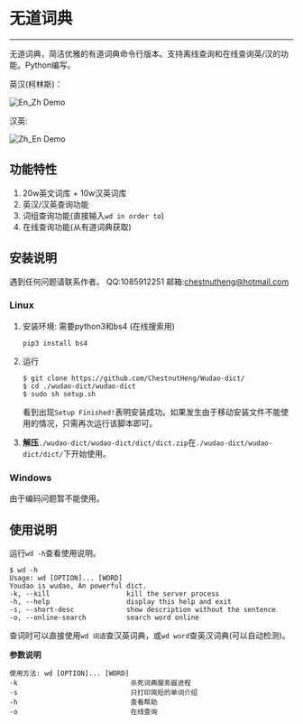 # 无道词典


---

无道词典，简洁优雅的有道词典命令行版本。支持离线查询和在线查询英/汉的功能。Python编写。

英汉(柯林斯)：

![En_Zh Demo](http://obbgthtoc.bkt.clouddn.com/gitScreenshot%20from%202016-09-22%2010-55-23.png)

汉英:

![Zh_En Demo](http://obbgthtoc.bkt.clouddn.com/Screenshot%20from%202016-09-22%2011-04-50.png)

## 功能特性

1. 20w英文词库 + 10w汉英词库
2. 英汉/汉英查询功能
3. 词组查询功能(直接输入`wd in order to`)
4. 在线查询功能(从有道词典获取)


## 安装说明

遇到任何问题请联系作者。 QQ:1085912251  邮箱:chestnutheng@hotmail.com

### Linux

1. 安装环境: 需要python3和bs4 (在线搜索用)
    ```
    pip3 install bs4
    ```

2. 运行
    ```
    $ git clone https://github.com/ChestnutHeng/Wudao-dict/
    $ cd ./wudao-dict/wudao-dict
    $ sudo sh setup.sh
    ```

    看到出现`Setup Finished!`表明安装成功。如果发生由于移动安装文件不能使用的情况，只需再次运行该脚本即可。

3. **解压**`./wudao-dict/wudao-dict/dict/dict.zip`在`./wudao-dict/wudao-dict/dict/`下开始使用。

### Windows

由于编码问题暂不能使用。

## 使用说明

运行`wd -h`查看使用说明。


```
$ wd -h
Usage: wd [OPTION]... [WORD]
Youdao is wudao, An powerful dict.
-k, --kill                   kill the server process
-h, --help                   display this help and exit
-s, --short-desc             show description without the sentence
-o, --online-search          search word online
```

查词时可以直接使用`wd 词语`查汉英词典，或`wd word`查英汉词典(可以自动检测)。

**参数说明**

```
使用方法: wd [OPTION]... [WORD]
-k                            杀死词典服务器进程
-s                            只打印简短的单词介绍
-h                            查看帮助
-o                            在线查询
```

